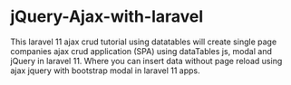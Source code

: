 # jQuery-Ajax-with-laravel
This laravel 11 ajax crud tutorial using datatables will create single page companies ajax crud application (SPA) using dataTables js, modal and jQuery in laravel 11. Where you can insert data without page reload using ajax jquery with bootstrap modal in laravel 11 apps.
